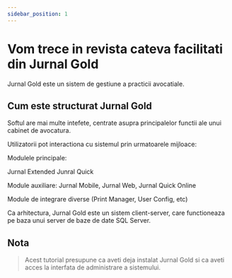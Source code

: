 ```yaml
---
sidebar_position: 1
---
```


# Vom trece in revista cateva facilitati din Jurnal Gold

Jurnal Gold este un sistem de gestiune a practicii avocatiale.

## Cum este structurat Jurnal Gold

Softul are mai multe intefete, centrate asupra principalelor functii ale unui cabinet de avocatura.

Utilizatorii pot interactiona cu sistemul prin urmatoarele mijloace:

 Modulele principale:

 Jurnal Extended
 Junral Quick

 Module auxiliare:
 Jurnal Mobile, Jurnal Web,  Jurnal Quick Online

 Module de integrare diverse (Print Manager, User Config, etc)

Ca arhitectura, Jurnal Gold este un sistem client-server, care functioneaza pe baza unui server de baze de date SQL Server.

## Nota

> Acest tutorial presupune ca aveti deja instalat Jurnal Gold si ca aveti acces la interfata de administrare a sistemului.